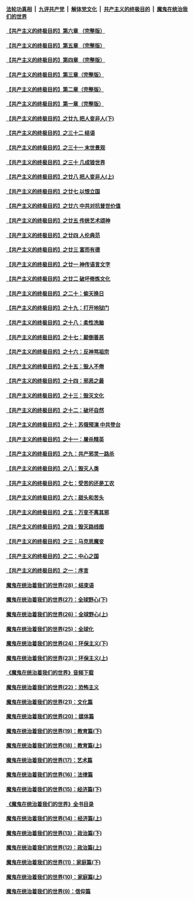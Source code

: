 ####  [法轮功真相](../../../../basic/blob/master/README.md?t=05120201) &nbsp;|&nbsp; [九评共产党](../../../../9ping.md/blob/master/README.md?t=05120201) &nbsp;|&nbsp; [解体党文化](../../../../jtdwh.md/blob/master/README.md?t=05120201)  &nbsp;|&nbsp; [共产主义的终极目的](../../../../gczydzjmd.md/blob/master/README.md?t=05120201) &nbsp;|&nbsp; [魔鬼在统治我们的世界](../../../../mgztzwmdsj.md/blob/master/README.md?t=05120201) 

#### [【共产主义的终极目的】第六章 （完整版）](../pages/nsc422/n11428913.md?t=05120201) 

#### [【共产主义的终极目的】第五章 （完整版）](../pages/nsc422/n11428912.md?t=05120201) 

#### [【共产主义的终极目的】第四章 （完整版）](../pages/nsc422/n11428907.md?t=05120201) 

#### [【共产主义的终极目的】第三章（完整版）](../pages/nsc422/n11428848.md?t=05120201) 

#### [【共产主义的终极目的】第二章（完整版）](../pages/nsc422/n11428831.md?t=05120201) 

#### [【共产主义的终极目的】第一章（完整版）](../pages/nsc422/n11417651.md?t=05120201) 

#### [【共产主义的终极目的】之廿九 把人变非人(下)](../pages/nsc422/n11344140.md?t=05120201) 

#### [【共产主义的终极目的】之三十二 结语](../pages/nsc422/n11360535.md?t=05120201) 

#### [【共产主义的终极目的】之三十一 末世景观](../pages/nsc422/n11351129.md?t=05120201) 

#### [【共产主义的终极目的】之三十 几成狼世界](../pages/nsc422/n11348280.md?t=05120201) 

#### [【共产主义的终极目的】之廿八 把人变非人(上)](../pages/nsc422/n11340492.md?t=05120201) 

#### [【共产主义的终极目的】之廿七 以恨立国](../pages/nsc422/n11336944.md?t=05120201) 

#### [【共产主义的终极目的】之廿六 中共对抗普世价值](../pages/nsc422/n11324785.md?t=05120201) 

#### [【共产主义的终极目的】之廿五 传统艺术颂神](../pages/nsc422/n11296396.md?t=05120201) 

#### [【共产主义的终极目的】之廿四 人伦典范](../pages/nsc422/n11296397.md?t=05120201) 

#### [【共产主义的终极目的】之廿三 富而有德](../pages/nsc422/n11283598.md?t=05120201) 

#### [【共产主义的终极目的】之廿一 神传语言文字](../pages/nsc422/n11263265.md?t=05120201) 

#### [【共产主义的终极目的】之廿二 破坏修炼文化](../pages/nsc422/n11245728.md?t=05120201) 

#### [【共产主义的终极目的】之二十：偷天换日](../pages/nsc422/n11238846.md?t=05120201) 

#### [【共产主义的终极目的】之十九：打开地狱门](../pages/nsc422/n11206376.md?t=05120201) 

#### [【共产主义的终极目的】之十八：柔性洗脑](../pages/nsc422/n11199994.md?t=05120201) 

#### [【共产主义的终极目的】之十七：颠倒善恶](../pages/nsc422/n11179782.md?t=05120201) 

#### [【共产主义的终极目的】之十六：反神骂祖宗](../pages/nsc422/n11166798.md?t=05120201) 

#### [【共产主义的终极目的】之十五：毁人不倦](../pages/nsc422/n11166792.md?t=05120201) 

#### [【共产主义的终极目的】之十四：邪恶之最](../pages/nsc422/n11150249.md?t=05120201) 

#### [【共产主义的终极目的】之十三：毁灭文化](../pages/nsc422/n11135227.md?t=05120201) 

#### [【共产主义的终极目的】之十二：破坏自然](../pages/nsc422/n11135214.md?t=05120201) 

#### [【共产主义的终极目的】之十：苏俄预演 中共登台](../pages/nsc422/n11118424.md?t=05120201) 

#### [【共产主义的终极目的】之十一：屠杀精英](../pages/nsc422/n11118442.md?t=05120201) 

#### [【共产主义的终极目的】之九：共产邪灵一路杀](../pages/nsc422/n11114139.md?t=05120201) 

#### [【共产主义的终极目的】之八：毁灭人类](../pages/nsc422/n11108503.md?t=05120201) 

#### [【共产主义的终极目的】之七：受苦的还是工农](../pages/nsc422/n11101809.md?t=05120201) 

#### [【共产主义的终极目的】之六：甜头和苦头](../pages/nsc422/n11096971.md?t=05120201) 

#### [【共产主义的终极目的】之五：万变不离其邪](../pages/nsc422/n11091285.md?t=05120201) 

#### [【共产主义的终极目的】之四：毁灭路线图](../pages/nsc422/n11086284.md?t=05120201) 

#### [【共产主义的终极目的】之三：马克思魔变](../pages/nsc422/n11061941.md?t=05120201) 

#### [【共产主义的终极目的】之二：中心之国](../pages/nsc422/n11047728.md?t=05120201) 

#### [【共产主义的终极目的】之一：序言](../pages/nsc422/n11086077.md?t=05120201) 

#### [魔鬼在统治着我们的世界(28)：结束语](../pages/nsc422/n10936246.md?t=05120201) 

#### [魔鬼在统治着我们的世界(27)：全球野心(下)](../pages/nsc422/n10928319.md?t=05120201) 

#### [魔鬼在统治着我们的世界(26)：全球野心(上)](../pages/nsc422/n10900318.md?t=05120201) 

#### [魔鬼在统治着我们的世界(25)：全球化](../pages/nsc422/n10788205.md?t=05120201) 

#### [魔鬼在统治着我们的世界(24)：环保主义(下)](../pages/nsc422/n10695307.md?t=05120201) 

#### [魔鬼在统治着我们的世界(23)：环保主义(上)](../pages/nsc422/n10688613.md?t=05120201) 

#### [《魔鬼在统治着我们的世界》音频下载](../pages/nsc422/n10635553.md?t=05120201) 

#### [魔鬼在统治着我们的世界(22)：恐怖主义](../pages/nsc422/n10614727.md?t=05120201) 

#### [魔鬼在统治着我们的世界(21)：文化篇](../pages/nsc422/n10597706.md?t=05120201) 

#### [魔鬼在统治着我们的世界(20)：媒体篇](../pages/nsc422/n10586579.md?t=05120201) 

#### [魔鬼在统治着我们的世界(19)：教育篇(下)](../pages/nsc422/n10564808.md?t=05120201) 

#### [魔鬼在统治着我们的世界(18)：教育篇(上)](../pages/nsc422/n10526970.md?t=05120201) 

#### [魔鬼在统治着我们的世界(17)：艺术篇](../pages/nsc422/n10499093.md?t=05120201) 

#### [魔鬼在统治着我们的世界(16)：法律篇](../pages/nsc422/n10485969.md?t=05120201) 

#### [魔鬼在统治着我们的世界(15)：经济篇(下)](../pages/nsc422/n10469975.md?t=05120201) 

#### [《魔鬼在统治着我们的世界》全书目录](../pages/nsc422/n10464261.md?t=05120201) 

#### [魔鬼在统治着我们的世界(14)：经济篇(上)](../pages/nsc422/n10457370.md?t=05120201) 

#### [魔鬼在统治着我们的世界(13)：政治篇(下)](../pages/nsc422/n10448270.md?t=05120201) 

#### [魔鬼在统治着我们的世界(12)：政治篇(上)](../pages/nsc422/n10444576.md?t=05120201) 

#### [魔鬼在统治着我们的世界(11)：家庭篇(下)](../pages/nsc422/n10440961.md?t=05120201) 

#### [魔鬼在统治着我们的世界(10)：家庭篇(上)](../pages/nsc422/n10435448.md?t=05120201) 

#### [魔鬼在统治着我们的世界(9)：信仰篇](../pages/nsc422/n10432159.md?t=05120201) 

